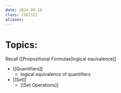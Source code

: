 ```yaml
---
date: 2024-09-10
class: CSE2321
aliases:
---
```

# Topics:
Recall [[Propositional Formulae|logical equivalence]]
- [[Quantifiers]]
	- logical equivalence of quantifiers
- [[Set]]
	- [[Set Operations]]
